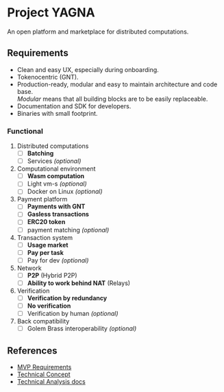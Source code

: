 # Project YAGNA

An open platform and marketplace for distributed computations.

## Requirements

* Clean and easy UX, especially during onboarding.
* Tokenocentric (GNT).
* Production-ready, modular and easy to maintain architecture and code base.  
_Modular_ means that all building blocks are to be easily replaceable.
* Documentation and SDK for developers.
* Binaries with small footprint.

### Functional 

1. Distributed computations
    * [ ] __Batching__
    * [ ] Services _(optional)_
1. Computational environment
   * [ ] __Wasm computation__
   * [ ] Light vm-s _(optional)_
   * [ ] Docker on Linux _(optional)_
1. Payment platform
    * [ ] __Payments with GNT__
    * [ ] __Gasless transactions__
    * [ ] __ERC20 token__
    * [ ] payment matching _(optional)_
1. Transaction system
    * [ ] __Usage market__
    * [ ] __Pay per task__
    * [ ] Pay for dev _(optional)_
1. Network
    * [ ] __P2P__ (Hybrid P2P) 
    * [ ] __Ability to work behind NAT__ (Relays)
1. Verification
    * [ ] __Verification by redundancy__
    * [ ] __No verification__
    * [ ] Verification by human _(optional)_
1. Back compatibility
    * [ ] Golem Brass interoperability _(optional)_

## References

- [MVP Requirements](https://docs.google.com/document/d/1GZnZ725E_OIRkXzYJNlmafNGDDvR88LFaDpzAmio_nQ)
- [Technical Concept](https://docs.google.com/document/d/1Sdk-N_CmsXcxpXi1dQVSmbiQwxMF3w1nF82Xv0Vjw08)
- [Technical Analysis docs](https://github.com/golemfactory/golem-architecture/tree/draft/docs) 
